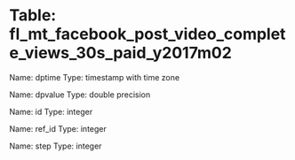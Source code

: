 Table: fl_mt_facebook_post_video_complete_views_30s_paid_y2017m02
=================================================================

Name: dptime
Type: timestamp with time zone

Name: dpvalue
Type: double precision

Name: id
Type: integer

Name: ref_id
Type: integer

Name: step
Type: integer

